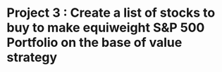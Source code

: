 # Project 3 : Create a list of stocks to buy to make equiweight S&P 500 Portfolio on the base of value strategy
